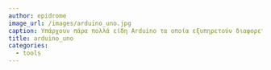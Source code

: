 ```yaml
---
author: epidrome
image_url: /images/arduino_uno.jpg
caption: Υπάρχουν πάρα πολλά είδη Arduino τα οποία εξυπηρετούν διαφορετικές ανάγκες.
title: arduino_uno
categories:
  - tools
---
```

